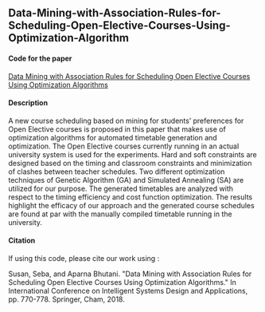 ## Data-Mining-with-Association-Rules-for-Scheduling-Open-Elective-Courses-Using-Optimization-Algorithm

#### Code for the paper
[Data Mining with Association Rules for Scheduling Open Elective Courses Using Optimization Algorithms](https://link.springer.com/chapter/10.1007%2F978-3-030-16660-1_75)

#### Description
A new course scheduling based on mining for students’ preferences for Open Elective courses is proposed in this paper that makes use of optimization algorithms for automated timetable generation and optimization. The Open Elective courses currently running in an actual university system is used for the experiments. Hard and soft constraints are designed based on the timing and classroom constraints and minimization of clashes between teacher schedules. Two different optimization techniques of Genetic Algorithm (GA) and Simulated Annealing (SA) are utilized for our purpose. The generated timetables are analyzed with respect to the timing efficiency and cost function optimization. The results highlight the efficacy of our approach and the generated course schedules are found at par with the manually compiled timetable running in the university.

#### Citation
If using this code, please cite our work using : 

Susan, Seba, and Aparna Bhutani. "Data Mining with Association Rules for Scheduling Open Elective Courses Using Optimization Algorithms." In International Conference on Intelligent Systems Design and Applications, pp. 770-778. Springer, Cham, 2018.
